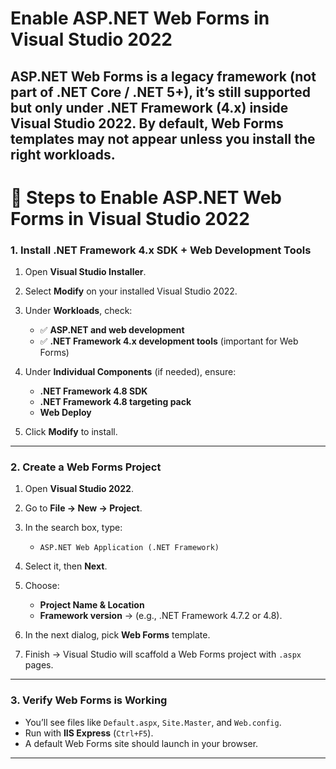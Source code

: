 # **Enable ASP.NET Web Forms in Visual Studio 2022**

## **ASP.NET Web Forms** is a **legacy framework** (not part of .NET Core / .NET 5+), it’s still supported but only under **.NET Framework (4.x)** inside Visual Studio 2022. By default, Web Forms templates may not appear unless you install the right workloads.


# 🔹 Steps to Enable ASP.NET Web Forms in Visual Studio 2022

### 1. **Install .NET Framework 4.x SDK + Web Development Tools**

1. Open **Visual Studio Installer**.
2. Select **Modify** on your installed Visual Studio 2022.
3. Under **Workloads**, check:

   * ✅ **ASP.NET and web development**
   * ✅ **.NET Framework 4.x development tools** (important for Web Forms)
4. Under **Individual Components** (if needed), ensure:

   * **.NET Framework 4.8 SDK**
   * **.NET Framework 4.8 targeting pack**
   * **Web Deploy**
5. Click **Modify** to install.

---

### 2. **Create a Web Forms Project**

1. Open **Visual Studio 2022**.
2. Go to **File → New → Project**.
3. In the search box, type:

   * `ASP.NET Web Application (.NET Framework)`
4. Select it, then **Next**.
5. Choose:

   * **Project Name & Location**
   * **Framework version** → (e.g., .NET Framework 4.7.2 or 4.8).
6. In the next dialog, pick **Web Forms** template.
7. Finish → Visual Studio will scaffold a Web Forms project with `.aspx` pages.

---

### 3. **Verify Web Forms is Working**

* You’ll see files like `Default.aspx`, `Site.Master`, and `Web.config`.
* Run with **IIS Express** (`Ctrl+F5`).
* A default Web Forms site should launch in your browser.

---
